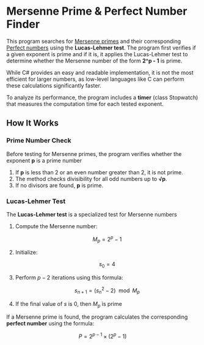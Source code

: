 # Mersenne Prime & Perfect Number Finder

This program searches for [Mersenne primes](https://en.wikipedia.org/wiki/Mersenne_prime) and their corresponding [Perfect numbers](https://en.wikipedia.org/wiki/Perfect_number) using the **Lucas-Lehmer test**. The program first verifies if a given exponent is prime and if it is, it applies the Lucas-Lehmer test to determine whether the Mersenne number of the form **2^p - 1** is prime.

While C# provides an easy and readable implementation, it is not the most efficient for larger numbers, as low-level languages like C can perform these calculations significantly faster.

To analyze its performance, the program includes a **timer** (class Stopwatch) that measures the computation time for each tested exponent.

## How It Works

### Prime Number Check
Before testing for Mersenne primes, the program verifies whether the exponent **p** is a prime number

1. If **p** is less than 2 or an even number greater than 2, it is not prime.
2. The method checks divisibility for all odd numbers up to **√p**.
3. If no divisors are found, **p** is prime.

### Lucas-Lehmer Test
The **Lucas-Lehmer test** is a specialized test for Mersenne numbers

1. Compute the Mersenne number:

   $$M_p = 2^p - 1$$

2. Initialize:

   $$s_0 = 4$$

3. Perform $p - 2$ iterations using this formula:

   $$s_{n+1} = (s_n^2 - 2) \mod M_p$$

4. If the final value of $s$ is 0, then $M_p$ is prime

If a Mersenne prime is found, the program calculates the corresponding **perfect number** using the formula:

$$P = 2^{p-1} \times (2^p - 1)$$
